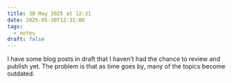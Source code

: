 ```yaml
---
title: 30 May 2025 at 12:31
date: 2025-05-30T12:31:00
tags:
  - notes
draft: false
---
```

I have some blog posts in draft that I haven't had the chance to review and publish yet. The problem is that as time goes by, many of the topics become outdated.
